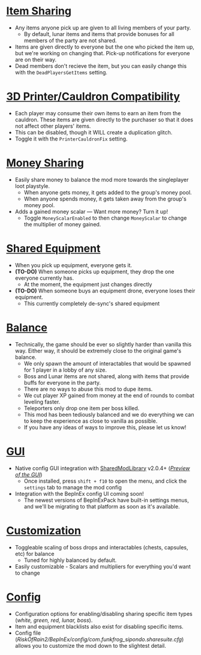 # [Item Sharing](#item-sharing)
- Any items anyone pick up are given to all living members of your party.
    - By default, lunar items and items that provide bonuses for all members of the party are not shared.
- Items are given directly to everyone but the one who picked the item up, but we're working on changing that. Pick-up notifications for everyone are on their way.
- Dead members don't recieve the item, but you can easily change this with the `DeadPlayersGetItems` setting.

# [3D Printer/Cauldron Compatibility](#3d-printer-cauldron-compatibility)
- Each player may consume their own items to earn an item from the cauldron. These items are given directly to the purchaser so that it does not affect other players' items.
- This can be disabled, though it WILL create a duplication glitch. 
- Toggle it with the `PrinterCauldronFix` setting.

# [Money Sharing](#money-sharing)
- Easily share money to balance the mod more towards the singleplayer loot playstyle.
    - When anyone gets money, it gets added to the group's money pool.
    - When anyone spends money, it gets taken away from the group's money pool.
- Adds a gained money scalar — Want more money? Turn it up!
    - Toggle `MoneyScalarEnabled` to then change `MoneyScalar` to change the multiplier of money gained.

# [Shared Equipment](#shared-equipment)
- When you pick up equipment, everyone gets it.
- **(TO-DO)** When someone picks up equipment, they drop the one everyone currently has.
    - At the moment, the equipment just changes directly
- **(TO-DO)** When someone buys an equipment drone, everyone loses their equipment.
    - This currently completely de-sync's shared equipment

# [Balance](#balance)
- Technically, the game should be ever so slightly harder than vanilla this way. Either way, it should be extremely close to the original game's balance.
    - We only spawn the amount of interactables that would be spawned for 1 player in a lobby of any size. 
    - Boss and Lunar items are not shared, along with items that provide buffs for everyone in the party. 
    - There are no ways to abuse this mod to dupe items. 
    - We cut player XP gained from money at the end of rounds to combat leveling faster. 
    - Teleporters only drop one item per boss killed. 
    - This mod has been tediously balanced and we do everything we can to keep the experience as close to vanilla as possible. 
    - If you have any ideas of ways to improve this, please let us know!
    
# [GUI](#gui)
- Native config GUI integration with [SharedModLibrary](https://thunderstore.io/package/ToyDragon/SharedModLibrary/) v2.0.4+ (*[Preview of the GUI](https://i.imgur.com/muzxIsW.png)*)
    - Once installed, press `shift + f10` to open the menu, and click the `settings` tab to manage the mod config
- Integration with the BepInEx config UI coming soon!
    - The newest versions of BepInExPack have built-in settings menus, and we'll be migrating to that platform as soon as it's available.

# [Customization](#customization)
- Toggleable scaling of boss drops and interactables (chests, capsules, etc) for balance
    - Tuned for highly balanced by default.
- Easily customizable - Scalars and multipliers for everything you'd want to change

# [Config](#config)
- Configuration options for enabling/disabling sharing specific item types (*white, green, red, lunar, boss*).
- Item and equipment blacklists also exist for disabling specific items.
- Config file (*RiskOfRain2/BepInEx/config/com.funkfrog_sipondo.sharesuite.cfg*) allows you to customize the mod down to the slightest detail.
